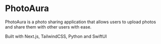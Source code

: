 # PhotoAura 

PhotoAura is a photo sharing application that allows users to upload photos and share them with other users with ease.

Built with Next.js, TailwindCSS, Python and SwiftUI
